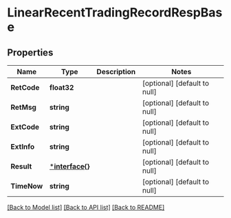 # LinearRecentTradingRecordRespBase

## Properties
Name | Type | Description | Notes
------------ | ------------- | ------------- | -------------
**RetCode** | **float32** |  | [optional] [default to null]
**RetMsg** | **string** |  | [optional] [default to null]
**ExtCode** | **string** |  | [optional] [default to null]
**ExtInfo** | **string** |  | [optional] [default to null]
**Result** | [***interface{}**](interface{}.md) |  | [optional] [default to null]
**TimeNow** | **string** |  | [optional] [default to null]

[[Back to Model list]](../README.md#documentation-for-models) [[Back to API list]](../README.md#documentation-for-api-endpoints) [[Back to README]](../README.md)


